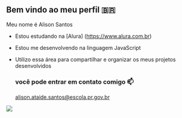 ## Bem vindo ao meu perfil 🇧🇷

Meu nome é Alison Santos

- Estou estudando na [Alura] (https://www.alura.com.br)
- Estou me desenvolvendo na linguagem JavaScript
- Utilizo essa área para compartilhar e organizar os meus projetos desenvolvidos 



  ### você pode entrar em contato comigo 📫

  alison.ataide.santos@escola.pr.gov.br

![](https://media1.tenor.com/m/TrRx4BzPXhIAAAAd/neymar-jr.gif)


